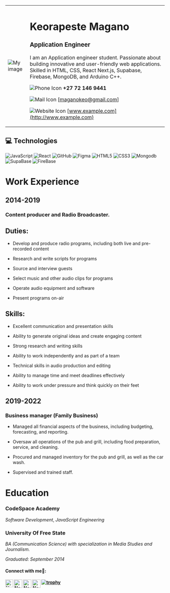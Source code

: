 <table>
<tr>
<td>

![My image](https://github.com/K-Magano/Keorapetse_Magano/raw/main/keomagano_mid.jpg)

</td>
<td>

# Keorapeste Magano
### Application Engineer
I am an Application engineer student. Passionate about building innovative and user-friendly web applications. Skilled in HTML, CSS, React Next.js, Supabase, Firebase, MongoDB, and Arduino C++.

![Phone Icon](https://img.icons8.com/ios-filled/20/000000/phone.png)   **+27 72 146 9441**

![Mail Icon](https://img.icons8.com/ios-glyphs/20/000000/new-post.png)   [maganokeo@gmail.com]

![Website Icon](https://img.icons8.com/external-anggara-basic-outline-anggara-putra/20/000000/external-website-ui-basic-anggara-basic-outline-anggara-putra.png)   [www.example.com](http://www.example.com)

</td>
</tr>
</table>

## 💻 Technologies

![JavaScript](https://img.shields.io/badge/-JavaScript-black?style=flat-circle&logo=javascript)
![React](https://img.shields.io/badge/-React-black?style=flat-circle&logo=react)
![GitHub](https://img.shields.io/badge/-GitHub-181717?style=flat-circle&logo=github)
![Figma](https://img.shields.io/badge/-Figma-181717?style=flat-circle&logo=Figma)
![HTML5](https://img.shields.io/badge/-HTML5-black?style=flat-circle&logo=html5&logoColor=white)
![CSS3](https://img.shields.io/badge/-CSS3-black?style=flat-circle&logo=css3)
![Mongodb](https://img.shields.io/badge/-Mognodb-black?style=flat-circle&logo=mongodb)
![SupaBase](https://img.shields.io/badge/-SupaBase-black?style=flat-circle&logo=Supabase)
![FireBase](https://img.shields.io/badge/-FireBase-black?style=flat-circle&logo=FireBase)



# Work Experience 
## 2014-2019
### Content producer and Radio Broadcaster. 

## Duties:

- Develop and produce radio programs, including both live and pre-recorded content

- Research and write scripts for programs

- Source and interview guests

- Select music and other audio clips for programs

- Operate audio equipment and software

- Present programs on-air

## Skills:

-  Excellent communication and presentation skills

- Ability to generate original ideas and create engaging content
 
-  Strong research and writing skills

- Ability to work independently and as part of a team
 
- Technical skills in audio production and editing

-  Ability to manage time and meet deadlines effectively

- Ability to work under pressure and think quickly on their feet

## 2019-2022 
### Business manager (Family Business)

- Managed all financial aspects of the business, including budgeting, forecasting, and reporting.
 
-  Oversaw all operations of the pub and grill, including food preparation, service, and cleaning.
 
- Procured and managed inventory for the pub and grill, as well as the car wash.
 
- Supervised and trained staff.
 

# Education

### CodeSpace Academy 
*Software Development*, 
*JavaScript Engineering*

### University Of Free State
*BA (Communication Science) with specialization in Media Studies and Journalism.* 

*Graduated: September 2014*  

<h4> Connect with me🤝: <h4>
  </hr>
  <a href="https://www.linkedin.com/in/keorapetse-magano-320ab538//">
   <img align="left" alt=" Name Surname  | Linkedin" width="24px" src="https://www.vectorlogo.zone/logos/linkedin/linkedin-icon.svg" />
  </a>
  <a href="mailto:maganokeo@gmail.com">
    <img align="left" alt="Name Surname  | Gmail" width="26px" src="https://www.vectorlogo.zone/logos/gmail/gmail-icon.svg" />
  </a>
  <a href="https://twitter.com/VillagePrincezz">
    <img align="left" alt="Name Surname | Twitter" width="26px" src="https://www.vectorlogo.zone/logos/twitter/twitter-official.svg" />
  </a>

[![trophy](https://github-profile-trophy.vercel.app/?username=K-Magano)](https://github.com/K-Magano/github-profile-trophy)
   <a href="https://github.com/K-Magano">
    <img align="left" alt= "Name Surname | Github" width="26px" src="https://www.vectorlogo.zone/logos/github/github-tile.svg" />
  </a>
  <br>
  

